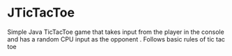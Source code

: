 # JTicTacToe
Simple Java TicTacToe game that takes input from the player in the console and has a random CPU input as the opponent . Follows basic rules of tic tac toe

